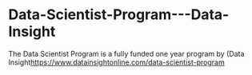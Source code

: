 # Data-Scientist-Program---Data-Insight

The Data Scientist Program is a fully funded one year program by (Data Insight<https://www.datainsightonline.com/data-scientist-program>
